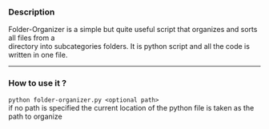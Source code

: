 ### Description
Folder-Organizer is a simple but quite useful script that organizes and sorts all files from a  
directory into subcategories folders. It is python script and all the code is written in one file.
***
### How to use it ?
``` python folder-organizer.py <optional path> ```  
if no path is specified the current location of the python file is taken as the path to organize
